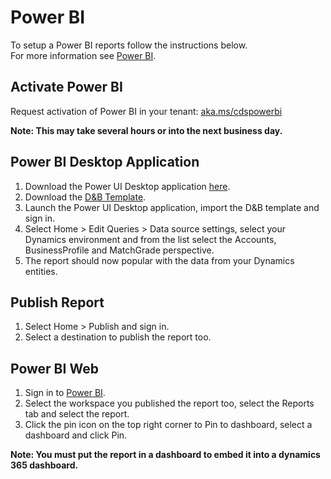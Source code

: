 # Power BI

To setup a Power BI reports follow the instructions below.  
For more information see [Power BI](https://powerbi.microsoft.com/en-us/).

## Activate Power BI
Request activation of Power BI in your tenant: [aka.ms/cdspowerbi](https://forms.office.com/Pages/ResponsePage.aspx?id=v4j5cvGGr0GRqy180BHbRwWp5miMBjRAhmGSAULZVM5URVBXNE01M1NSUVFDWlpQVUhNNzQ0MUdINi4u)

**Note: This may take several hours or into the next business day.**

## Power BI Desktop Application
1. Download the Power UI Desktop application [here](https://powerbi.microsoft.com/en-us/desktop/).
2. Download the <a href="/assets/dnb_Optimizer_1_0_0_0_powerbi.pbit" download>D&B Template</a>. 
3. Launch the Power UI Desktop application, import the D&B template and sign in.
4. Select Home > Edit Queries > Data source settings, select your Dynamics environment and from the list select the Accounts, BusinessProfile and MatchGrade perspective.
5. The report should now popular with the data from your Dynamics entities.

## Publish Report
1. Select Home > Publish and sign in.
2. Select a destination to publish the report too.

## Power BI Web
1. Sign in to [Power BI](https://powerbi.microsoft.com).
2. Select the workspace you published the report too, select the Reports tab and select the report.
3. Click the pin icon on the top right corner to Pin to dashboard, select a dashboard and click Pin.

**Note: You must put the report in a dashboard to embed it into a dynamics 365 dashboard.**